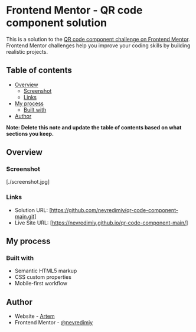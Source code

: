 # Frontend Mentor - QR code component solution

This is a solution to the [QR code component challenge on Frontend Mentor](https://www.frontendmentor.io/challenges/qr-code-component-iux_sIO_H). Frontend Mentor challenges help you improve your coding skills by building realistic projects. 

## Table of contents

- [Overview](#overview)
  - [Screenshot](#screenshot)
  - [Links](#links)
- [My process](#my-process)
  - [Built with](#built-with)
- [Author](#author)

**Note: Delete this note and update the table of contents based on what sections you keep.**

## Overview

### Screenshot

[./screenshot.jpg]

### Links

- Solution URL: [https://github.com/nevredimiy/qr-code-component-main.git]
- Live Site URL: [https://nevredimiy.github.io/qr-code-component-main/]

## My process

### Built with

- Semantic HTML5 markup
- CSS custom properties
- Mobile-first workflow

## Author

- Website - [Artem](https://writecode6.wordpress.com/%d0%be%d0%b1%d0%be-%d0%bc%d0%bd%d0%b5/)
- Frontend Mentor - [@nevredimiy](https://www.frontendmentor.io/profile/nevredimiy)